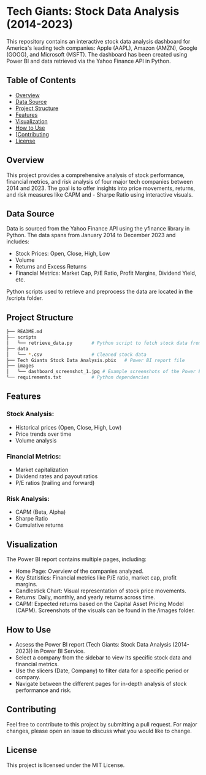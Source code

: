 # Tech Giants: Stock Data Analysis (2014-2023)
This repository contains an interactive stock data analysis dashboard for America's leading tech companies: Apple (AAPL), Amazon (AMZN), Google (GOOG), and Microsoft (MSFT). The dashboard has been created using Power BI and data retrieved via the Yahoo Finance API in Python.

## Table of Contents
- [Overview](#overview)
- [Data Source](#data-source)
- [Project Structure](#project-Structure)
- [Features](#features)
- [Visualization](#visualization)
- [How to Use](#how-to-Use)
- [[Contributing](#contributing)
- [License](#license)

## Overview
This project provides a comprehensive analysis of stock performance, financial metrics, and risk analysis of four major tech companies between 2014 and 2023. The goal is to offer insights into price movements, returns, and risk measures like CAPM and - Sharpe Ratio using interactive visuals.

## Data Source
Data is sourced from the Yahoo Finance API using the yfinance library in Python.
The data spans from January 2014 to December 2023 and includes:
- Stock Prices: Open, Close, High, Low
- Volume
- Returns and Excess Returns
- Financial Metrics: Market Cap, P/E Ratio, Profit Margins, Dividend Yield, etc.

Python scripts used to retrieve and preprocess the data are located in the /scripts folder.

## Project Structure
```bash
├── README.md
├── scripts
│   └── retrieve_data.py       # Python script to fetch stock data from Yahoo Finance
├── data
│   └── *.csv                  # Cleaned stock data
├── Tech Giants Stock Data Analysis.pbix   # Power BI report file
├── images
│   └── dashboard_screenshot_1.jpg # Example screenshots of the Power BI dashboard
└── requirements.txt           # Python dependencies
```

## Features
### Stock Analysis:
- Historical prices (Open, Close, High, Low)
- Price trends over time
- Volume analysis

### Financial Metrics:
- Market capitalization
- Dividend rates and payout ratios
- P/E ratios (trailing and forward)

### Risk Analysis:
- CAPM (Beta, Alpha)
- Sharpe Ratio
- Cumulative returns

## Visualization
The Power BI report contains multiple pages, including:
- Home Page: Overview of the companies analyzed.
- Key Statistics: Financial metrics like P/E ratio, market cap, profit margins.
- Candlestick Chart: Visual representation of stock price movements.
- Returns: Daily, monthly, and yearly returns across time.
- CAPM: Expected returns based on the Capital Asset Pricing Model (CAPM).
Screenshots of the visuals can be found in the /images folder.

## How to Use
- Acsess the Power BI report (Tech Giants: Stock Data Analysis (2014-2023)) in Power BI Service.
- Select a company from the sidebar to view its specific stock data and financial metrics.
- Use the slicers (Date, Company) to filter data for a specific period or company.
- Navigate between the different pages for in-depth analysis of stock performance and risk.

## Contributing
Feel free to contribute to this project by submitting a pull request. For major changes, please open an issue to discuss what you would like to change.

## License
This project is licensed under the MIT License.
